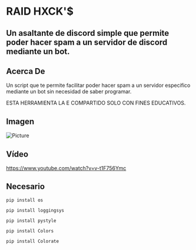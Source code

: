 # RAID HXCK'$
## Un asaltante de discord simple que permite poder hacer spam a un servidor de discord mediante un bot.

## Acerca De

Un script que te permite facilitar poder hacer spam a un servidor especifico mediante un bot sin necesidad de saber programar.

ESTA HERRAMIENTA LA E COMPARTIDO SOLO CON FINES EDUCATIVOS.

## Imagen

![Picture](https://media.discordapp.net/attachments/1059529749048856696/1073404266041057280/image.png?width=833&height=441)

## Vídeo

https://www.youtube.com/watch?v=v-t1F756Ymc

## Necesario

```
pip install os
```

```
pip install loggingsys
```

```
pip install pystyle
```

```
pip install Colors
```

```
pip install Colorate
```
